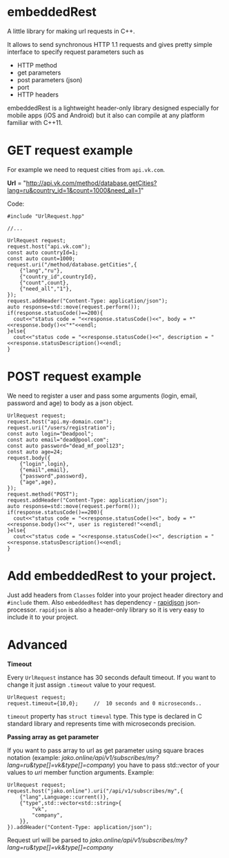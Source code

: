 # embeddedRest
A little library for making url requests in C++.

It allows to send synchronous HTTP 1.1 requests and gives pretty simple interface to specify request parameters such as 

* HTTP method
* get parameters
* post parameters (json)
* port
* HTTP headers

embeddedRest is a lightweight header-only library designed especially for mobile apps (iOS and Android) but it also can compile at any platform familiar with C++11.

# GET request example

For example we need to request cities from `api.vk.com`. 

**Url** = "http://api.vk.com/method/database.getCities?lang=ru&country_id=1&count=1000&need_all=1"

Code:
```
#include "UrlRequest.hpp"

//...

UrlRequest request;
request.host("api.vk.com");
const auto countryId=1;
const auto count=1000;
request.uri("/method/database.getCities",{
    {"lang","ru"},
    {"country_id",countryId},
    {"count",count},
    {"need_all","1"},
});
request.addHeader("Content-Type: application/json");
auto response=std::move(request.perform());
if(response.statusCode()==200){
  cout<<"status code = "<<response.statusCode()<<", body = *"<<response.body()<<"*"<<endl;
}else{
  cout<<"status code = "<<response.statusCode()<<", description = "<<response.statusDescription()<<endl;
}      
```

# POST request example

We need to register a user and pass some arguments (login, email, password and age) to body as a json object.
```
UrlRequest request;
request.host("api.my-domain.com");
request.uri("/users/registration");
const auto login="Deadpool";
const auto email="dead@pool.com";
const auto password="dead_mf_pool123";
const auto age=24;
request.body({
    {"login",login},
    {"email",email},
    {"password",password},
    {"age",age},
});
request.method("POST");
request.addHeader("Content-Type: application/json");
auto response=std::move(request.perform());
if(response.statusCode()==200){
  cout<<"status code = "<<response.statusCode()<<", body = *"<<response.body()<<"*, user is registered!"<<endl;
}else{
  cout<<"status code = "<<response.statusCode()<<", description = "<<response.statusDescription()<<endl;
} 
```

# Add embeddedRest to your project.

Just add headers from `Classes` folder into your project header directory and `#include` them. Also `embeddedRest` has dependency - [rapidjson](https://github.com/miloyip/rapidjson/) json-processor. `rapidjson` is also a header-only library so it is very easy to include it to your project.

# Advanced

**Timeout**

Every `UrlRequest` instance has 30 seconds default timeout. If you want to change it just assign `.timeout` value to your request.
```
UrlRequest request;
request.timeout={10,0};     //  10 seconds and 0 microseconds..
```
`timeout` property has `struct timeval` type. This type is declared in C standard library and represents time with microseconds precision.

**Passing array as get parameter**

If you want to pass array to url as get parameter using square braces notation (example: *jako.online/api/v1/subscribes/my?lang=ru&type[]=vk&type[]=company*) you have to pass std::vector of your values to *uri* member function arguments. Example:

```
UrlRequest request;
request.host("jako.online").uri("/api/v1/subscribes/my",{
    {"lang",Language::current()},
    {"type",std::vector<std::string>{
        "vk",
        "company",
    }},
}).addHeader("Content-Type: application/json");
```
Request url will be parsed to *jako.online/api/v1/subscribes/my?lang=ru&type[]=vk&type[]=company*
